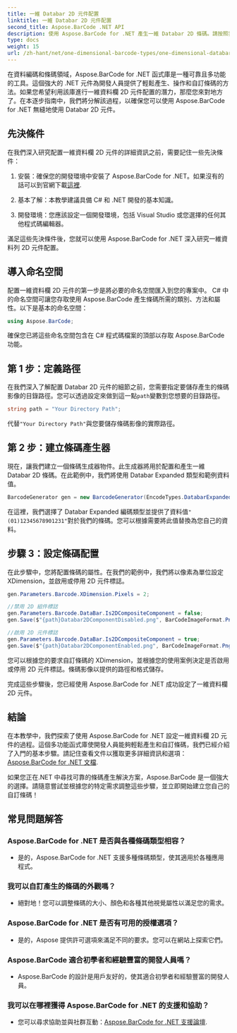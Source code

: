 ```yaml
---
title: 一維 Databar 2D 元件配置
linktitle: 一維 Databar 2D 元件配置
second_title: Aspose.BarCode .NET API
description: 使用 Aspose.BarCode for .NET 產生一維 Databar 2D 條碼。請按照我們的逐步指南進行配置和自訂。今天就開始創造獨特的條碼吧！
type: docs
weight: 15
url: /zh-hant/net/one-dimensional-barcode-types/one-dimensional-databar-2d-component-configuration/
---
```


在資料編碼和條碼領域，Aspose.BarCode for .NET 函式庫是一種可靠且多功能的工具。這個強大的 .NET 元件為開發人員提供了輕鬆產生、操作和自訂條碼的方法。如果您希望利用該庫進行一維資料欄 2D 元件配置的潛力，那麼您來對地方了。在本逐步指南中，我們將分解該過程，以確保您可以使用 Aspose.BarCode for .NET 無縫地使用 Databar 2D 元件。

## 先決條件

在我們深入研究配置一維資料欄 2D 元件的詳細資訊之前，需要記住一些先決條件：

1. 安裝：確保您的開發環境中安裝了 Aspose.BarCode for .NET。如果沒有的話可以到官網下載[這裡](https://releases.aspose.com/barcode/net/).

2. 基本了解：本教學建議具備 C# 和 .NET 開發的基本知識。

3. 開發環境：您應該設定一個開發環境，包括 Visual Studio 或您選擇的任何其他程式碼編輯器。

滿足這些先決條件後，您就可以使用 Aspose.BarCode for .NET 深入研究一維資料列 2D 元件配置。

## 導入命名空間

配置一維資料欄 2D 元件的第一步是將必要的命名空間匯入到您的專案中。 C# 中的命名空間可讓您存取使用 Aspose.BarCode 產生條碼所需的類別、方法和屬性。以下是基本的命名空間：

```csharp
using Aspose.BarCode;
```

確保您已將這些命名空間包含在 C# 程式碼檔案的頂部以存取 Aspose.BarCode 功能。

## 第 1 步：定義路徑

在我們深入了解配置 Databar 2D 元件的細節之前，您需要指定要儲存產生的條碼影像的目錄路徑。您可以透過設定來做到這一點`path`變數到您想要的目錄路徑。

```csharp
string path = "Your Directory Path";
```

代替`"Your Directory Path"`與您要儲存條碼影像的實際路徑。

## 第 2 步：建立條碼產生器

現在，讓我們建立一個條碼生成器物件。此生成器將用於配置和產生一維 Databar 2D 條碼。在此範例中，我們將使用 Databar Expanded 類型和範例資料值。

```csharp
BarcodeGenerator gen = new BarcodeGenerator(EncodeTypes.DatabarExpanded, "(01)12345678901231");
```

在這裡，我們選擇了 Databar Expanded 編碼類型並提供了資料值`"(01)12345678901231"`對於我們的條碼。您可以根據需要將此值替換為您自己的資料。

## 步驟 3：設定條碼配置

在此步驟中，您將配置條碼的屬性。在我們的範例中，我們將以像素為單位設定 XDimension，並啟用或停用 2D 元件標誌。

```csharp
gen.Parameters.Barcode.XDimension.Pixels = 2;

//禁用 2D 組件標誌
gen.Parameters.Barcode.DataBar.Is2DCompositeComponent = false;
gen.Save($"{path}Databar2DComponentDisabled.png", BarCodeImageFormat.Png);

//啟用 2D 元件標誌
gen.Parameters.Barcode.DataBar.Is2DCompositeComponent = true;
gen.Save($"{path}Databar2DComponentEnabled.png", BarCodeImageFormat.Png);
```

您可以根據您的要求自訂條碼的 XDimension，並根據您的使用案例決定是否啟用或停用 2D 元件標誌。條碼影像以提供的路徑和格式儲存。

完成這些步驟後，您已經使用 Aspose.BarCode for .NET 成功設定了一維資料欄 2D 元件。

## 結論

在本教學中，我們探索了使用 Aspose.BarCode for .NET 設定一維資料欄 2D 元件的過程。這個多功能函式庫使開發人員能夠輕鬆產生和自訂條碼，我們已經介紹了入門的基本步驟。請記住查看文件以獲取更多詳細資訊和選項：[Aspose.BarCode for .NET 文檔](https://reference.aspose.com/barcode/net/).

如果您正在.NET 中尋找可靠的條碼產生解決方案，Aspose.BarCode 是一個強大的選擇。請隨意嘗試並根據您的特定需求調整這些步驟，並立即開始建立您自己的自訂條碼！

## 常見問題解答

### Aspose.BarCode for .NET 是否與各種條碼類型相容？
- 是的，Aspose.BarCode for .NET 支援多種條碼類型，使其適用於各種應用程式。

### 我可以自訂產生的條碼的外觀嗎？
- 絕對地！您可以調整條碼的大小、顏色和各種其他視覺屬性以滿足您的需求。

### Aspose.BarCode for .NET 是否有可用的授權選項？
- 是的，Aspose 提供許可選項來滿足不同的要求。您可以在網站上探索它們。

### Aspose.BarCode 適合初學者和經驗豐富的開發人員嗎？
- Aspose.BarCode 的設計是用戶友好的，使其適合初學者和經驗豐富的開發人員。

### 我可以在哪裡獲得 Aspose.BarCode for .NET 的支援和協助？
- 您可以尋求協助並與社群互動：[Aspose.BarCode for .NET 支援論壇](https://forum.aspose.com/c/barcode/13).